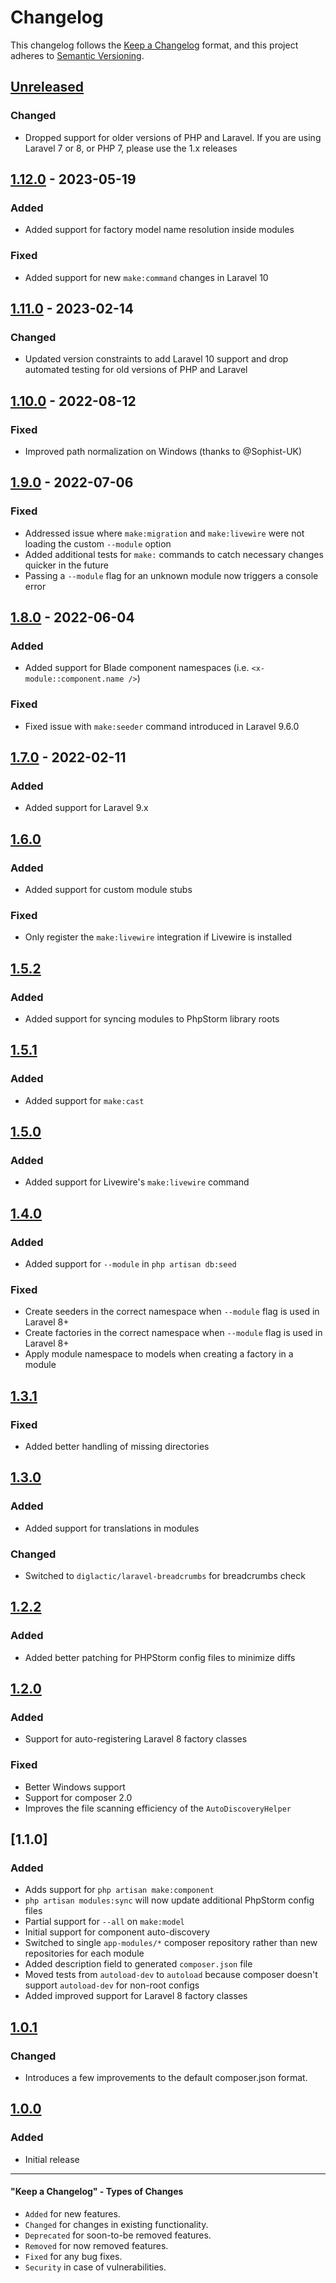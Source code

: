 # Changelog

This changelog follows the [Keep a Changelog](https://keepachangelog.com/en/1.0.0/) format,
and this project adheres to [Semantic Versioning](https://semver.org/spec/v2.0.0.html).

## [Unreleased]

### Changed

- Dropped support for older versions of PHP and Laravel. If you are using Laravel 7 or 8, or PHP 7, please use the 1.x releases

## [1.12.0] - 2023-05-19

### Added

- Added support for factory model name resolution inside modules

### Fixed

- Added support for new `make:command` changes in Laravel 10

## [1.11.0] - 2023-02-14

### Changed

- Updated version constraints to add Laravel 10 support and drop automated testing for old versions of PHP and Laravel

## [1.10.0] - 2022-08-12

### Fixed

-   Improved path normalization on Windows (thanks to @Sophist-UK)

## [1.9.0] - 2022-07-06

### Fixed

-   Addressed issue where `make:migration` and `make:livewire` were not loading the custom `--module` option
-   Added additional tests for `make:` commands to catch necessary changes quicker in the future
-   Passing a `--module` flag for an unknown module now triggers a console error

## [1.8.0] - 2022-06-04

### Added

-   Added support for Blade component namespaces (i.e. `<x-module::component.name />`)

### Fixed

-   Fixed issue with `make:seeder` command introduced in Laravel 9.6.0

## [1.7.0] - 2022-02-11

### Added

-   Added support for Laravel 9.x

## [1.6.0]

### Added

-   Added support for custom module stubs

### Fixed

-   Only  register the `make:livewire` integration if Livewire is installed

## [1.5.2]

### Added

-   Added support for syncing modules to PhpStorm library roots

## [1.5.1]

### Added

-   Added support for `make:cast`

## [1.5.0]

### Added

-   Added support for Livewire's `make:livewire` command

## [1.4.0]

### Added

-   Added support for `--module` in `php artisan db:seed`

### Fixed

-   Create seeders in the correct namespace when `--module` flag is used in Laravel 8+
-   Create factories in the correct namespace when `--module` flag is used in Laravel 8+
-   Apply module namespace to models when creating a factory in a module

## [1.3.1]

### Fixed

-   Added better handling of missing directories

## [1.3.0]

### Added

-   Added support for translations in modules

### Changed

-   Switched to `diglactic/laravel-breadcrumbs` for breadcrumbs check

## [1.2.2]

### Added

-   Added better patching for PHPStorm config files to minimize diffs

## [1.2.0]

### Added

-   Support for auto-registering Laravel 8 factory classes

### Fixed

-   Better Windows support
-   Support for composer 2.0
-   Improves the file scanning efficiency of the `AutoDiscoveryHelper`

## [1.1.0]

### Added

-   Adds support for `php artisan make:component`
-   `php artisan modules:sync` will now update additional PhpStorm config files
-   Partial support for `--all` on `make:model`
-   Initial support for component auto-discovery
-   Switched to single `app-modules/*` composer repository rather than new repositories for each module
-   Added description field to generated `composer.json` file
-   Moved tests from `autoload-dev` to `autoload` because composer doesn't support 
    `autoload-dev` for non-root configs
-   Added improved support for Laravel 8 factory classes  

## [1.0.1]

### Changed

-   Introduces a few improvements to the default composer.json format.

## [1.0.0]

### Added

-   Initial release

* * *

#### "Keep a Changelog" - Types of Changes

-   `Added` for new features.
-   `Changed` for changes in existing functionality.
-   `Deprecated` for soon-to-be removed features.
-   `Removed` for now removed features.
-   `Fixed` for any bug fixes.
-   `Security` in case of vulnerabilities.

[Unreleased]: https://github.com/InterNACHI/modular/compare/1.12.0...HEAD

[1.12.0]: https://github.com/InterNACHI/modular/compare/1.11.0...1.12.0

[1.11.0]: https://github.com/InterNACHI/modular/compare/1.10.0...1.11.0

[1.10.0]: https://github.com/InterNACHI/modular/compare/1.9.0...1.10.0

[1.9.0]: https://github.com/InterNACHI/modular/compare/1.8.0...1.9.0

[1.8.0]: https://github.com/InterNACHI/modular/compare/1.7.0...1.8.0

[1.7.0]: https://github.com/InterNACHI/modular/compare/1.6.0...1.7.0

[1.6.0]: https://github.com/InterNACHI/modular/compare/1.5.2...1.6.0

[1.5.2]: https://github.com/InterNACHI/modular/compare/1.5.1...1.5.2

[1.5.1]: https://github.com/InterNACHI/modular/compare/1.5.0...1.5.1

[1.5.0]: https://github.com/InterNACHI/modular/compare/1.4.0...1.5.0

[1.4.0]: https://github.com/InterNACHI/modular/compare/1.3.1...1.4.0

[1.3.1]: https://github.com/InterNACHI/modular/compare/1.3.0...1.3.1

[1.3.0]: https://github.com/InterNACHI/modular/compare/1.2.2...1.3.0

[1.2.2]: https://github.com/InterNACHI/modular/compare/1.2.1...1.2.2

[1.2.1]: https://github.com/InterNACHI/modular/compare/1.2.0...1.2.1

[1.2.0]: https://github.com/InterNACHI/modular/compare/1.1.0...1.2.0

[1.0.1]: https://github.com/InterNACHI/modular/compare/1.0.1...1.1.0

[1.0.1]: https://github.com/InterNACHI/modular/compare/1.0.0...1.0.1

[1.0.0]: https://github.com/InterNACHI/modular/releases/tag/1.0.0
